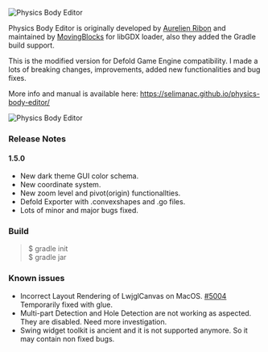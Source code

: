 ![Physics Body Editor](https://selimanac.github.io/physics-body-editor/img/git_header.png)

Physics Body Editor is originally developed by [Aurelien Ribon](http://www.aurelienribon.com/) and maintained by [MovingBlocks](http://terasology.org) for libGDX loader, also they added the Gradle build support.

This is the modified version for Defold Game Engine compatibility. I made a lots of breaking changes, improvements, added new functionalities and bug fixes.

More info and manual is available here: https://selimanac.github.io/physics-body-editor/


![Physics Body Editor](https://selimanac.github.io/physics-body-editor/img/screen.png)



### Release Notes

#### 1.5.0

- New dark theme GUI color schema.
- New coordinate system.
- New zoom level and pivot(origin) functionallties.
- Defold Exporter with .convexshapes and .go files.
- Lots of minor and major bugs fixed.

### Build

> $ gradle init  
> $ gradle jar


### Known issues

- Incorrect Layout Rendering of LwjglCanvas on MacOS. [#5004](https://github.com/libgdx/libgdx/issues/5004) Temporarily fixed with glue.
- Multi-part Detection and Hole Detection are not working as aspected. They are disabled. Need more investigation.
- Swing widget toolkit is ancient and it is not supported anymore. So it may contain non fixed bugs.





   

     

